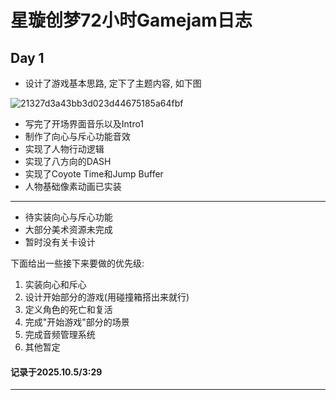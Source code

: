 # 星璇创梦72小时Gamejam日志

## Day 1

- 设计了游戏基本思路, 定下了主题内容, 如下图

![21327d3a43bb3d023d44675185a64fbf](https://github.com/user-attachments/assets/350fa1db-10c2-4b28-945e-2c68302e7969)

- 写完了开场界面音乐以及Intro1
- 制作了向心与斥心功能音效
- 实现了人物行动逻辑
- 实现了八方向的DASH
- 实现了Coyote Time和Jump Buffer
- 人物基础像素动画已实装

---

- 待实装向心与斥心功能
- 大部分美术资源未完成
- 暂时没有关卡设计

下面给出一些接下来要做的优先级:

1. 实装向心和斥心
2. 设计开始部分的游戏(用碰撞箱搭出来就行)
3. 定义角色的死亡和复活
4. 完成"开始游戏"部分的场景
5. 完成音频管理系统
6. 其他暂定

#### 记录于2025.10.5/3:29

---
